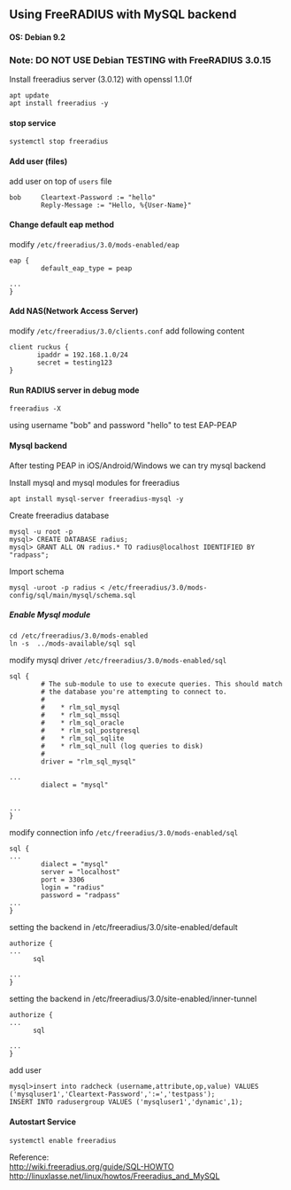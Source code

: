 ## Using FreeRADIUS with MySQL backend

#### OS: Debian 9.2

### Note: DO NOT USE Debian TESTING with FreeRADIUS 3.0.15

Install freeradius server (3.0.12) with openssl 1.1.0f 

```
apt update
apt install freeradius -y 
```

#### stop service

```
systemctl stop freeradius
```

#### Add user (files)
add user on top of `users` file

```
bob     Cleartext-Password := "hello"
        Reply-Message := "Hello, %{User-Name}"
```

#### Change default eap method

modify `/etc/freeradius/3.0/mods-enabled/eap`

```
eap {
        default_eap_type = peap

...
}
```

#### Add NAS(Network Access Server)

modify `/etc/freeradius/3.0/clients.conf`
add following content

```
client ruckus {
       ipaddr = 192.168.1.0/24
       secret = testing123
}
```

#### Run RADIUS server in debug mode

```
freeradius -X
```
using username "bob" and password "hello" to test EAP-PEAP
#### Mysql backend

After testing PEAP in iOS/Android/Windows we can try mysql backend

Install mysql and mysql modules for freeradius

```
apt install mysql-server freeradius-mysql -y
```
Create freeradius database
```
mysql -u root -p
mysql> CREATE DATABASE radius;
mysql> GRANT ALL ON radius.* TO radius@localhost IDENTIFIED BY "radpass";
```
Import schema
```
mysql -uroot -p radius < /etc/freeradius/3.0/mods-config/sql/main/mysql/schema.sql
```

##### Enable Mysql module

```
cd /etc/freeradius/3.0/mods-enabled
ln -s  ../mods-available/sql sql
```

modify mysql driver `/etc/freeradius/3.0/mods-enabled/sql`
```
sql {
        # The sub-module to use to execute queries. This should match
        # the database you're attempting to connect to.
        #
        #    * rlm_sql_mysql
        #    * rlm_sql_mssql
        #    * rlm_sql_oracle
        #    * rlm_sql_postgresql
        #    * rlm_sql_sqlite
        #    * rlm_sql_null (log queries to disk)
        #
        driver = "rlm_sql_mysql"

...
        dialect = "mysql"
        
        
...
}
```
modify connection info `/etc/freeradius/3.0/mods-enabled/sql` 
```
sql {
...
        dialect = "mysql"
        server = "localhost"
        port = 3306
        login = "radius"
        password = "radpass"
...
}
```


setting the backend in /etc/freeradius/3.0/site-enabled/default

```
authorize {
...
      sql

...
}
```

setting the backend in /etc/freeradius/3.0/site-enabled/inner-tunnel

```
authorize {
...
      sql

...
}
```

add user
```
mysql>insert into radcheck (username,attribute,op,value) VALUES ('mysqluser1','Cleartext-Password',':=','testpass');
INSERT INTO radusergroup VALUES ('mysqluser1','dynamic',1);
```

#### Autostart Service

```
systemctl enable freeradius
```


Reference:   
http://wiki.freeradius.org/guide/SQL-HOWTO   
http://linuxlasse.net/linux/howtos/Freeradius_and_MySQL   
